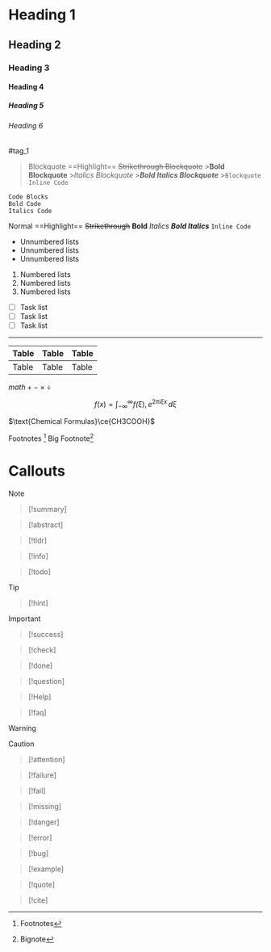 # Heading 1

## Heading 2

### Heading 3

#### Heading 4

##### Heading 5

###### Heading 6

#tag_1

> Blockquote
> ==Highlight==
> ~~Strikethrough Blockquote~~ >**Bold Blockquote** >_Italics Blockquote_ >**_Bold Italics Blockquote_** >`Blockquote Inline Code`

```
Code Blocks
Bold Code
Italics Code
```

Normal
==Highlight==
~~Strikethrough~~
**Bold**
_Italics_
**_Bold Italics_**
`Inline Code`

- Unnumbered lists
- Unnumbered lists
- Unnumbered lists

1. Numbered lists
2. Numbered lists
3. Numbered lists

- [ ] Task list
- [ ] Task list
- [ ] Task list

---

| Table | Table | Table |
| ----- | ----- | ----- |
| Table | Table | Table |

$math + - \times \div$

$$
f(x) = \int_{-\infty}^{\infty}f\hat(\xi),e^{2 \pi i \xi x}\,d\xi
$$

$\text{Chemical Formulas}\ce{CH3COOH}$

Footnotes [^1]
Big Footnote[^bignote]

[^1]: Footnotes
[^bignote]: Bignote

# Callouts

> [!note]

> [!summary]

> [!abstract]

> [!tldr]

> [!info]

> [!todo]

> [!tip]

> [!hint]

> [!important]

> [!success]

> [!check]

> [!done]

> [!question]

> [!Help]

> [!faq]

> [!warning]

> [!caution]

> [!attention]

> [!failure]

> [!fail]

> [!missing]

> [!danger]

> [!error]

> [!bug]

> [!example]

> [!quote]

> [!cite]
